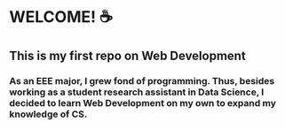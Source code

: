 # WELCOME! :coffee:

## This is my first repo on Web Development

### As an EEE major, I grew fond of programming. Thus, besides working as a student research assistant in Data Science, I decided to learn Web Development on my own to expand my knowledge of CS.